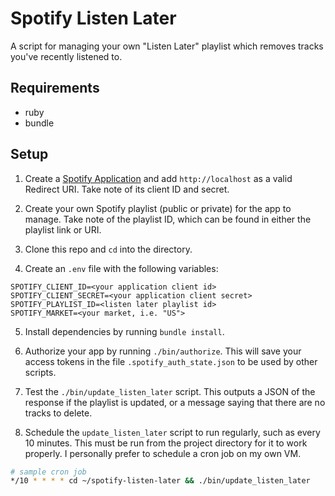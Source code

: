 # Spotify Listen Later

A script for managing your own "Listen Later" playlist which removes
tracks you've recently listened to.


## Requirements
- ruby
- bundle


## Setup
1. Create a [Spotify Application](https://developer.spotify.com/dashboard/applications)
and add `http://localhost` as a valid Redirect URI. Take note of its client
ID and secret.

2. Create your own Spotify playlist (public or private) for the app to manage.
Take note of the playlist ID, which can be found in either the playlist link or URI.

3. Clone this repo and `cd` into the directory.

4. Create an `.env` file with the following variables:
```
SPOTIFY_CLIENT_ID=<your application client id>
SPOTIFY_CLIENT_SECRET=<your application client secret>
SPOTIFY_PLAYLIST_ID=<listen later playlist id>
SPOTIFY_MARKET=<your market, i.e. "US">
```

5. Install dependencies by running `bundle install`.

6. Authorize your app by running `./bin/authorize`. This will save your
access tokens in the file `.spotify_auth_state.json` to be used by other
scripts.

7. Test the `./bin/update_listen_later` script. This outputs a JSON of the
response if the playlist is updated, or a message saying that there are no
tracks to delete.

8. Schedule the `update_listen_later` script to run regularly, such as every
10 minutes. This must be run from the project directory for it to work
properly. I personally prefer to schedule a cron job on my own VM.
```bash
# sample cron job
*/10 * * * * cd ~/spotify-listen-later && ./bin/update_listen_later
```
